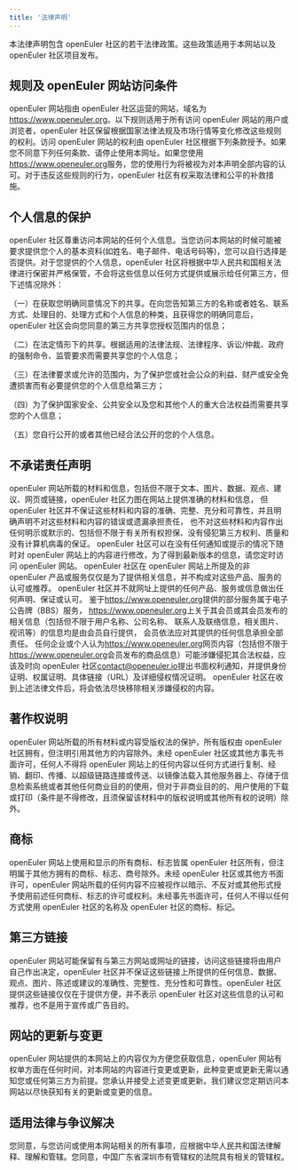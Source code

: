 ```yaml
---
title: '法律声明'
---
```


<!--  TODO: BANNER -->
<script setup>
import banner from '@/assets/banner-secondary.png';
import search from '@/assets/illustrations/search.png';

import BannerLevel2 from '@/components/BannerLevel2.vue';
</script>

<ClientOnly>
  <BannerLevel2
    :background-image="banner"
    background-text="LEGAL"
    title="法律声明"
    :illustration="search"
  />
</ClientOnly>
<div  style="margin-top:var(--o-spacing-h1)">

本法律声明包含 openEuler 社区的若干法律政策。这些政策适用于本网站以及 openEuler 社区项目发布。

## 规则及 openEuler 网站访问条件

openEuler 网站指由 openEuler 社区运营的网站，域名为<https://www.openeuler.org>。以下规则适用于所有访问 openEuler 网站的用户或浏览者，openEuler 社区保留根据国家法律法规及市场行情等变化修改这些规则的权利。访问 openEuler 网站的权利由 openEuler 社区根据下列条款授予。如果您不同意下列任何条款、请停止使用本网址。如果您使用<https://www.openeuler.org>服务，您的使用行为将被视为对本声明全部内容的认可。对于违反这些规则的行为，openEuler 社区有权采取法律和公平的补救措施。

## 个人信息的保护

openEuler 社区尊重访问本网站的任何个人信息。当您访问本网站的时候可能被要求提供您个人的基本资料(如姓名、电子邮件、电话号码等)，您可以自行选择是否提供。对于您提供的个人信息，openEuler 社区将根据中华人民共和国相关法律进行保密并严格保管，不会将这些信息以任何方式提供或展示给任何第三方，但下述情况除外：

（一）在获取您明确同意情况下的共享。在向您告知第三方的名称或者姓名、联系方式、处理目的、处理方式和个人信息的种类，且获得您的明确同意后，openEuler 社区会向您同意的第三方共享您授权范围内的信息；

（二）在法定情形下的共享。根据适用的法律法规、法律程序、诉讼/仲裁、政府的强制命令、监管要求而需要共享您的个人信息；

（三）在法律要求或允许的范围内，为了保护您或社会公众的利益、财产或安全免遭损害而有必要提供您的个人信息给第三方；

（四）为了保护国家安全、公共安全以及您和其他个人的重大合法权益而需要共享您的个人信息；

（五）您自行公开的或者其他已经合法公开的您的个人信息。

## 不承诺责任声明

openEuler 网站所载的材料和信息，包括但不限于文本、图片、数据、观点、建议、网页或链接，openEuler 社区力图在网站上提供准确的材料和信息，
但 openEuler 社区并不保证这些材料和内容的准确、完整、充分和可靠性，并且明确声明不对这些材料和内容的错误或遗漏承担责任，
也不对这些材料和内容作出任何明示或默示的、包括但不限于有关所有权担保、没有侵犯第三方权利、质量和没有计算机病毒的保证。
openEuler 社区可以在没有任何通知或提示的情况下随时对 openEuler 网站上的内容进行修改，为了得到最新版本的信息，请您定时访问 openEuler 网站。
openEuler 社区在 openEuler 网站上所提及的非 openEuler 产品或服务仅仅是为了提供相关信息，并不构成对这些产品、服务的认可或推荐。
openEuler 社区并不就网址上提供的任何产品、服务或信息做出任何声明、保证或认可。
鉴于<https://www.openeuler.org>提供的部分服务属于电子公告牌（BBS）服务，
<https://www.openeuler.org>上关于其会员或其会员发布的相关信息（包括但不限于用户名称、公司名称、 联系人及联络信息，相关图片、视讯等）的信息均是由会员自行提供，
会员依法应对其提供的任何信息承担全部责任。
任何企业或个人认为<https://www.openeuler.org>网页内容（包括但不限于<https://www.openeuler.org>会员发布的商品信息）可能涉嫌侵犯其合法权益，应该及时向 openEuler 社区<contact@openeuler.io>提出书面权利通知，并提供身份证明、权属证明、具体链接（URL）及详细侵权情况证明。
openEuler 社区在收到上述法律文件后，将会依法尽快移除相关涉嫌侵权的内容。

## 著作权说明

openEuler 网站所载的所有材料或内容受版权法的保护，所有版权由 openEuler 社区拥有，但注明引用其他方的内容除外。未经 openEuler 社区或其他方事先书面许可，任何人不得将 openEuler 网站上的任何内容以任何方式进行复制、经销、翻印、传播、以超级链路连接或传送、以镜像法载入其他服务器上、存储于信息检索系统或者其他任何商业目的的使用，但对于非商业目的的、用户使用的下载或打印（条件是不得修改，且须保留该材料中的版权说明或其他所有权的说明）除外。

## 商标

openEuler 网站上使用和显示的所有商标、标志皆属 openEuler 社区所有，但注明属于其他方拥有的商标、标志、商号除外。未经 openEuler 社区或其他方书面许可，openEuler 网站所载的任何内容不应被视作以暗示、不反对或其他形式授予使用前述任何商标、标志的许可或权利。未经事先书面许可，任何人不得以任何方式使用 openEuler 社区的名称及 openEuler 社区的商标、标记。

## 第三方链接

openEuler 网站可能保留有与第三方网站或网址的链接，访问这些链接将由用户自己作出决定，openEuler 社区并不保证这些链接上所提供的任何信息、数据、观点、图片、陈述或建议的准确性、完整性、充分性和可靠性。openEuler 社区提供这些链接仅仅在于提供方便，并不表示 openEuler 社区对这些信息的认可和推荐，也不是用于宣传或广告目的。

## 网站的更新与变更

openEuler 网站提供的本网站上的内容仅为方便您获取信息，openEuler 网站有权单方面在任何时间，对本网站的内容进行变更或更新，此种变更或更新无需以通知您或任何第三方为前提。您承认并接受上述变更或更新。我们建议您定期访问本网站以尽快获知有关的更新或变更的信息。

## 适用法律与争议解决

您同意，与您访问或使用本网站相关的所有事项，应根据中华人民共和国法律解释、理解和管辖。您同意，中国广东省深圳市有管辖权的法院具有相关的管辖权。

</div>
